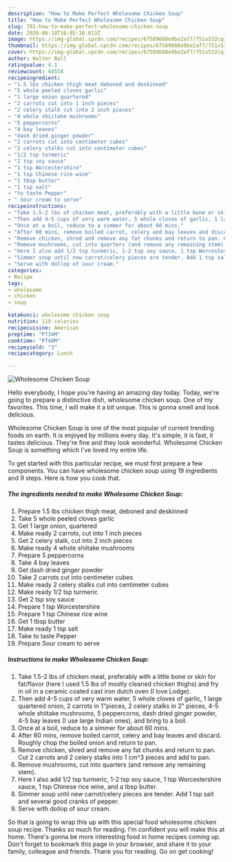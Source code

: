 ```yaml
---
description: "How to Make Perfect Wholesome Chicken Soup"
title: "How to Make Perfect Wholesome Chicken Soup"
slug: 781-how-to-make-perfect-wholesome-chicken-soup
date: 2020-06-18T16:05:10.613Z
image: https://img-global.cpcdn.com/recipes/67589688e9be2af7/751x532cq70/wholesome-chicken-soup-recipe-main-photo.jpg
thumbnail: https://img-global.cpcdn.com/recipes/67589688e9be2af7/751x532cq70/wholesome-chicken-soup-recipe-main-photo.jpg
cover: https://img-global.cpcdn.com/recipes/67589688e9be2af7/751x532cq70/wholesome-chicken-soup-recipe-main-photo.jpg
author: Walter Ball
ratingvalue: 4.1
reviewcount: 44558
recipeingredient:
- "1.5 lbs chicken thigh meat deboned and deskinned"
- "5 whole peeled cloves garlic"
- "1 large onion quartered"
- "2 carrots cut into 1 inch pieces"
- "2 celery stalk cut into 2 inch pieces"
- "4 whole shiitake mushrooms"
- "5 peppercorns"
- "4 bay leaves"
- "dash dried ginger powder"
- "2 carrots cut into centimeter cubes"
- "2 celery stalks cut into centimeter cubes"
- "1/2 tsp turmeric"
- "2 tsp soy sauce"
- "1 tsp Worcestershire"
- "1 tsp Chinese rice wine"
- "1 tbsp butter"
- "1 tsp salt"
- "to taste Pepper"
- " Sour cream to serve"
recipeinstructions:
- "Take 1.5-2 lbs of chicken meat, preferably with a little bone or skin for fat/flavor (here I used 1.5 lbs of mostly cleaned chicken thighs) and fry in oil in a ceramic coated cast iron dutch oven (I love Lodge)."
- "Then add 4-5 cups of very warm water, 5 whole cloves of garlic, 1 large quartered onion, 2 carrots in 1&#34;pieces, 2 celery stalks in 2&#34; pieces, 4-5 whole shiitake mushrooms, 5 peppercorns, dash dried ginger powder, 4-5 bay leaves (I use large Indian ones), and bring to a boil."
- "Once at a boil, reduce to a simmer for about 60 mins."
- "After 60 mins, remove boiled carrot, celery and bay leaves and discard. Roughly chop the boiled onion and return to pan."
- "Remove chicken, shred and remove any fat chunks and return to pan. Cut 2 carrots and 2 celery stalks into 1 cm^3 pieces and add to pan."
- "Remove mushrooms, cut into quarters (and remove any remaining stem)."
- "Here I also add 1/2 tsp turmeric, 1-2 tsp soy sauce, 1 tsp Worcestershire sauce, 1 tsp Chinese rice wine, and a tbsp butter."
- "Simmer soup until new carrot/celery pieces are tender. Add 1 tsp salt and several good cranks of pepper."
- "Serve with dollop of sour cream."
categories:
- Recipe
tags:
- wholesome
- chicken
- soup

katakunci: wholesome chicken soup 
nutrition: 119 calories
recipecuisine: American
preptime: "PT34M"
cooktime: "PT48M"
recipeyield: "3"
recipecategory: Lunch

---
```



![Wholesome Chicken Soup](https://img-global.cpcdn.com/recipes/67589688e9be2af7/751x532cq70/wholesome-chicken-soup-recipe-main-photo.jpg)

Hello everybody, I hope you're having an amazing day today. Today, we're going to prepare a distinctive dish, wholesome chicken soup. One of my favorites. This time, I will make it a bit unique. This is gonna smell and look delicious.



Wholesome Chicken Soup is one of the most popular of current trending foods on earth. It is enjoyed by millions every day. It's simple, it is fast, it tastes delicious. They're fine and they look wonderful. Wholesome Chicken Soup is something which I've loved my entire life.


To get started with this particular recipe, we must first prepare a few components. You can have wholesome chicken soup using 19 ingredients and 9 steps. Here is how you cook that.

<!--inarticleads1-->

##### The ingredients needed to make Wholesome Chicken Soup:

1. Prepare 1.5 lbs chicken thigh meat, deboned and deskinned
1. Take 5 whole peeled cloves garlic
1. Get 1 large onion, quartered
1. Make ready 2 carrots, cut into 1 inch pieces
1. Get 2 celery stalk, cut into 2 inch pieces
1. Make ready 4 whole shiitake mushrooms
1. Prepare 5 peppercorns
1. Take 4 bay leaves
1. Get dash dried ginger powder
1. Take 2 carrots cut into centimeter cubes
1. Make ready 2 celery stalks cut into centimeter cubes
1. Make ready 1/2 tsp turmeric
1. Get 2 tsp soy sauce
1. Prepare 1 tsp Worcestershire
1. Prepare 1 tsp Chinese rice wine
1. Get 1 tbsp butter
1. Make ready 1 tsp salt
1. Take to taste Pepper
1. Prepare  Sour cream to serve




<!--inarticleads2-->

##### Instructions to make Wholesome Chicken Soup:

1. Take 1.5-2 lbs of chicken meat, preferably with a little bone or skin for fat/flavor (here I used 1.5 lbs of mostly cleaned chicken thighs) and fry in oil in a ceramic coated cast iron dutch oven (I love Lodge).
1. Then add 4-5 cups of very warm water, 5 whole cloves of garlic, 1 large quartered onion, 2 carrots in 1&#34;pieces, 2 celery stalks in 2&#34; pieces, 4-5 whole shiitake mushrooms, 5 peppercorns, dash dried ginger powder, 4-5 bay leaves (I use large Indian ones), and bring to a boil.
1. Once at a boil, reduce to a simmer for about 60 mins.
1. After 60 mins, remove boiled carrot, celery and bay leaves and discard. Roughly chop the boiled onion and return to pan.
1. Remove chicken, shred and remove any fat chunks and return to pan. Cut 2 carrots and 2 celery stalks into 1 cm^3 pieces and add to pan.
1. Remove mushrooms, cut into quarters (and remove any remaining stem).
1. Here I also add 1/2 tsp turmeric, 1-2 tsp soy sauce, 1 tsp Worcestershire sauce, 1 tsp Chinese rice wine, and a tbsp butter.
1. Simmer soup until new carrot/celery pieces are tender. Add 1 tsp salt and several good cranks of pepper.
1. Serve with dollop of sour cream.




So that is going to wrap this up with this special food wholesome chicken soup recipe. Thanks so much for reading. I'm confident you will make this at home. There's gonna be more interesting food in home recipes coming up. Don't forget to bookmark this page in your browser, and share it to your family, colleague and friends. Thank you for reading. Go on get cooking!
